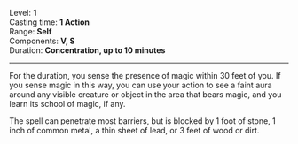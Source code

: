 Level: **1**   
Casting time: **1 Action**   
Range: **Self**   
Components: **V, S**   
Duration: **Concentration, up to 10 minutes**   

---

For the duration, you sense the presence of magic within 30 feet of you. If you sense magic in this way, you can use your action to see a faint aura around any visible creature or object in the area that bears magic, and you learn its school of magic, if any.   
  
The spell can penetrate most barriers, but is blocked by 1 foot of stone, 1 inch of common metal, a thin sheet of lead, or 3 feet of wood or dirt.